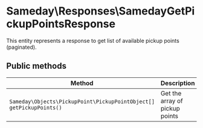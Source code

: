 # Sameday\Responses\SamedayGetPickupPointsResponse

This entity represents a response to get list of available pickup points (paginated).

## Public methods

| Method | Description |
| ------------- | ------------- |
| `Sameday\Objects\PickupPoint\PickupPointObject[] getPickupPoints()` | Get the array of pickup points |
